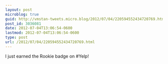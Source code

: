 ```yaml
---
layout: post
microblog: true
guid: http://vmstan-tweets.micro.blog/2012/07/04/220594552434720769.html
post_id: 3036081
date: 2012-07-04T13:06:54-0600
lastmod: 2012-07-04T13:06:54-0600
type: post
url: /2012/07/04/220594552434720769.html
---
```

I just earned the Rookie badge on #Yelp!
